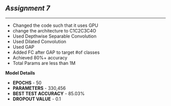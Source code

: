 
<h2><i> Assignment 7 </i></h2>
<hr>

<ul>
  <li>Changed the code such that it uses GPU</li>
  <li>change the architecture to C1C2C3C4O</li>
  <li>Used Depthwise Separable Convolution</li>
  <li>Used Dilated Convolution</li>
  <li>Used GAP</li>
  <li>Added FC after GAP to target #of classes</li>
  <li>Achieved 80%+ accuracy</li>
  <li>Total Params are less than 1M</li>
</ul>

**Model Details**<br>
<ul>
  <li><B>EPOCHS</B> - 50</li>
  <li><B>PARAMETERS</B> - 330,456</li>
  <li><B>BEST TEST ACCURACY</B> - 85.03%</li>
  <li><B> DROPOUT VALUE</B> - 0.1</li>
</UL>

